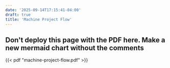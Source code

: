 ```yaml
---
date: '2025-09-14T17:15:41-04:00'
draft: true
title: 'Machine Project Flow'
---
```

## Don't deploy this page with the PDF here. Make a new mermaid chart without the comments
{{< pdf "machine-project-flow.pdf" >}}
